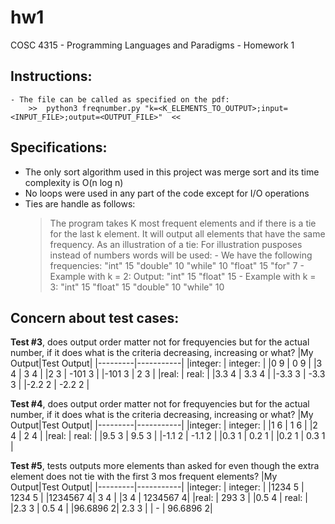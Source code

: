# hw1
COSC 4315 - Programming Languages and Paradigms - Homework 1

## Instructions:
    - The file can be called as specified on the pdf:
        >>  python3 freqnumber.py "k=<K_ELEMENTS_TO_OUTPUT>;input=<INPUT_FILE>;output=<OUTPUT_FILE>"  <<

## Specifications:
- The only sort algorithm used in this project was merge sort and its time complexity is O(n log n)
- No loops were used in any part of the code except for I/O operations
- Ties are handle as follows:
    > The program takes K most frequent elements and if there is a tie for the last k element. It will output all elements that have the same frequency. As an illustration of a tie:
            For illustration pusposes instead of numbers words will be used:
            - We have the following frequencies:
            "int"       15
            "double"    10
            "while"     10
            "float"     15
            "for"       7
            - Example with k = 2:
            Output:
            "int"       15
            "float"     15
            - Example with k = 3:
            "int"       15
            "float"     15
            "double"    10
            "while"     10

## Concern about test cases:
__Test #3__, does output order matter not for frequyencies but for the actual number, if it does what is the criteria decreasing, increasing or what?
|My Output|Test Output|
|---------|-----------|
|integer: |  integer: |
|0 9      |  0 9      |
|3 4      |  3 4      |
|2 3      |  -101 3   |
|-101 3   |  2 3      |
|real:    |  real:    |
|3.3 4    |  3.3 4    |
|-3.3 3   |  -3.3 3   |
|-2.2 2   |  -2.2 2   |

__Test #4__, does output order matter not for frequyencies but for the actual number, if it does what is the criteria decreasing, increasing or what?
|My Output|Test Output|
|---------|-----------|
|integer: |  integer: |
|1 6      |  1 6      |
|2 4      |  2 4      |
|real:    |  real:    |
|9.5 3    |  9.5 3    |
|-1.1 2   |  -1.1 2   |
|0.3 1    |  0.2 1    |
|0.2 1    |  0.3 1    |

__Test #5__, tests outputs more elements than asked for even though the extra element does not tie with the first 3 mos frequent elements?
|My Output|Test Output|
|---------|-----------|
|integer: |  integer: |
|1234 5   |  1234 5   |
|1234567 4|  3 4      |
|3 4      |  1234567 4|
|real:    |  293 3    |
|0.5 4    |  real:    |
|2.3 3    |  0.5 4    |
|96.6896 2|  2.3 3    |
|     -   |  96.6896 2|







